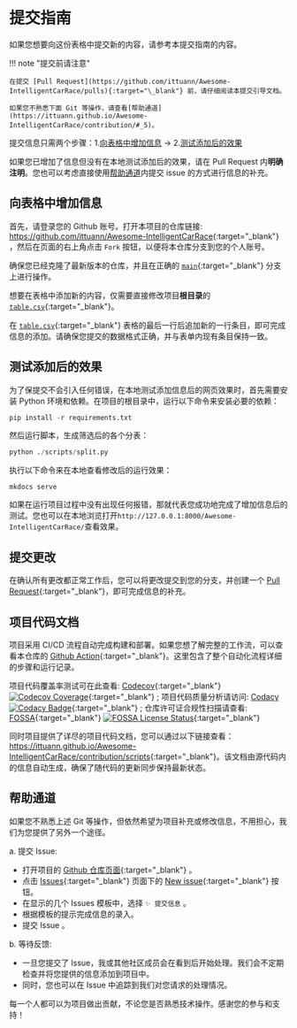 # 提交指南

如果您想要向这份表格中提交新的内容，请参考本提交指南的内容。

!!! note "提交前请注意"

    在提交 [Pull Request](https://github.com/ittuann/Awesome-IntelligentCarRace/pulls){:target="\_blank"} 前，请仔细阅读本提交引导文档。

    如果您不熟悉下面 Git 等操作，请查看[帮助通道](https://ittuann.github.io/Awesome-IntelligentCarRace/contribution/#_5)。

提交信息只需两个步骤：1.[向表格中增加信息](https://ittuann.github.io/Awesome-IntelligentCarRace/contribution/#_2) -> 2.[测试添加后的效果](https://ittuann.github.io/Awesome-IntelligentCarRace/contribution/#_3)

如果您已增加了信息但没有在本地测试添加后的效果，请在 Pull Request 内**明确注明**。您也可以考虑直接使用[帮助通道](https://ittuann.github.io/Awesome-IntelligentCarRace/contribution/#_5)内提交 issue 的方式进行信息的补充。

## 向表格中增加信息

首先，请登录您的 Github 账号。打开本项目的仓库链接: <https://github.com/ittuann/Awesome-IntelligentCarRace>{:target="\_blank"} ，然后在页面的右上角点击 `Fork` 按钮，以便将本仓库分支到您的个人账号。

确保您已经克隆了最新版本的仓库，并且在正确的 [`main`](https://github.com/ittuann/Awesome-IntelligentCarRace/tree/main){:target="\_blank"} 分支上进行操作。

想要在表格中添加新的内容，仅需要直接修改项目**根目录**的 [`table.csv`](https://github.com/ittuann/Awesome-IntelligentCarRace/blob/main/table.csv){:target="\_blank"}。

在 [`table.csv`](https://github.com/ittuann/Awesome-IntelligentCarRace/blob/main/table.csv){:target="\_blank"} 表格的最后一行后追加新的一行条目，即可完成信息的添加。请确保您提交的数据格式正确，并与表单内现有条目保持一致。

## 测试添加后的效果

为了保提交不会引入任何错误，在本地测试添加信息后的网页效果时，首先需要安装 Python 环境和依赖。在项目的根目录中，运行以下命令来安装必要的依赖：

```python
pip install -r requirements.txt
```

然后运行脚本，生成筛选后的各个分表：

```python
python ./scripts/split.py
```

执行以下命令来在本地查看修改后的运行效果：

```shell
mkdocs serve
```

如果在运行项目过程中没有出现任何报错，那就代表您成功地完成了增加信息后的测试。您也可以在本地浏览打开`http://127.0.0.1:8000/Awesome-IntelligentCarRace/`查看效果。

## 提交更改

在确认所有更改都正常工作后，您可以将更改提交到您的分支，并创建一个 [Pull Request](https://github.com/ittuann/Awesome-IntelligentCarRace/pulls){:target="\_blank"}，即可完成信息的补充。

## 项目代码文档

项目采用 CI/CD 流程自动完成构建和部署。如果您想了解完整的工作流，可以查看本仓库的 [Github Action](https://github.com/ittuann/Awesome-IntelligentCarRace/actions){:target="\_blank"}。这里包含了整个自动化流程详细的步骤和运行记录。

项目代码覆盖率测试可在此查看: [Codecov](https://app.codecov.io/gh/ittuann/Awesome-IntelligentCarRace){:target="\_blank"} [![Codecov Coverage](https://codecov.io/gh/ittuann/Awesome-IntelligentCarRace/graph/badge.svg?token=UZT4S22K06)](https://codecov.io/gh/ittuann/Awesome-IntelligentCarRace){:target="\_blank"} ; 项目代码质量分析请访问: [Codacy](https://app.codacy.com/gh/ittuann/Awesome-IntelligentCarRace/dashboard?utm_source=gh&utm_medium=referral&utm_content=&utm_campaign=Badge_grade) [![Codacy Badge](https://app.codacy.com/project/badge/Grade/35d02f5299284eefadd465b0d01a8fce)](https://app.codacy.com/gh/ittuann/Awesome-IntelligentCarRace/dashboard?utm_source=gh&utm_medium=referral&utm_content=&utm_campaign=Badge_grade){:target="\_blank"} ; 仓库许可证合规性扫描请查看: [FOSSA](https://app.fossa.com/projects/git%2Bgithub.com%2Fittuann%2FAwesome-IntelligentCarRace){:target="\_blank"} [![FOSSA License Status](https://app.fossa.com/api/projects/git%2Bgithub.com%2Fittuann%2FAwesome-IntelligentCarRace.svg?type=small)](https://app.fossa.com/projects/git%2Bgithub.com%2Fittuann%2FAwesome-IntelligentCarRace?ref=badge_small){:target="\_blank"}

同时项目提供了详尽的项目代码文档，您可以通过以下链接查看：<https://ittuann.github.io/Awesome-IntelligentCarRace/contribution/scripts>{:target="\_blank"}。该文档由源代码内的信息自动生成，确保了随代码的更新同步保持最新状态。

## 帮助通道

如果您不熟悉上述 Git 等操作，但依然希望为项目补充或修改信息，不用担心，我们为您提供了另外一个途径。

a. 提交 Issue:

- 打开项目的 [Github 仓库页面](https://github.com/ittuann/Awesome-IntelligentCarRace){:target="\_blank"} 。
- 点击 [Issues](https://github.com/ittuann/Awesome-IntelligentCarRace/issues){:target="\_blank"} 页面下的 [New issue](https://github.com/ittuann/Awesome-IntelligentCarRace/issues/new/choose){:target="\_blank"} 按钮。
- 在显示的几个 Issues 模板中，选择 `✨ 提交信息` 。
- 根据模板的提示完成信息的录入。
- 提交 Issue 。

b. 等待反馈:

- 一旦您提交了 Issue，我或其他社区成员会在看到后开始处理。我们会不定期检查并将您提供的信息添加到项目中。
- 同时，您也可以在 Issue 中追踪到我们对您请求的处理情况。

每一个人都可以为项目做出贡献，不论您是否熟悉技术操作。感谢您的参与和支持！
